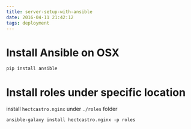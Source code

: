 ```yaml
---
title: server-setup-with-ansible
date: 2016-04-11 21:42:12
tags: deployment
---
```


# Install Ansible on OSX

    pip install ansible

# Install roles under specific location

install `hectcastro.nginx` under `./roles` folder

    ansible-galaxy install hectcastro.nginx -p roles


